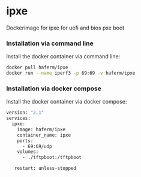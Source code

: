 # ipxe

Dockerimage for ipxe for uefi and bios pxe boot

### Installation via command line
Install the docker container via command line:

```bash
docker pull haferm/ipxe
docker run --name iperf3 -p 69:69 -v haferm/ipxe
```

### Installation via docker compose
Install the docker container via docker compose:

```bash
version: "2.1"
services:
  ipxe:
    image: haferm/ipxe
    container_name: ipxe
    ports:
      - 69:69/udp
    volumes:
      - ./tftpboot:/tftpboot

   restart: unless-stopped
